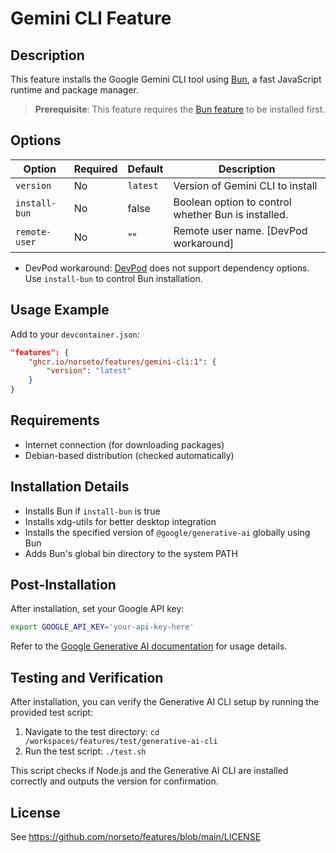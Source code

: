 # Gemini CLI Feature

## Description

This feature installs the Google Gemini CLI tool using [Bun](https://bun.sh/), a fast JavaScript runtime and package manager.

> **Prerequisite**: This feature requires the [Bun feature](https://github.com/michidk/devcontainers-features/tree/main/src/bun) to be installed first.

## Options

| Option       | Required | Default | Description |
|--------------|----------|---------|-------------|
| `version`    | No       | `latest` | Version of Gemini CLI to install |
| `install-bun` | No       | false    | Boolean option to control whether Bun is installed. |
| `remote-user` | No       | ""      | Remote user name. [DevPod workaround] |

* DevPod workaround: [DevPod](https://github.com/microsoft/devpod) does not support dependency options. Use `install-bun` to control Bun installation.

## Usage Example

Add to your `devcontainer.json`:

```json
"features": {
    "ghcr.io/norseto/features/gemini-cli:1": {
        "version": "latest"
    }
}
```

## Requirements

- Internet connection (for downloading packages)
- Debian-based distribution (checked automatically)

## Installation Details

- Installs Bun if `install-bun` is true
- Installs xdg-utils for better desktop integration
- Installs the specified version of `@google/generative-ai` globally using Bun
- Adds Bun's global bin directory to the system PATH

## Post-Installation

After installation, set your Google API key:

```bash
export GOOGLE_API_KEY='your-api-key-here'
```

Refer to the [Google Generative AI documentation](https://ai.google.dev/generative-ai/docs/cli) for usage details.

## Testing and Verification

After installation, you can verify the Generative AI CLI setup by running the provided test script:

1. Navigate to the test directory: `cd /workspaces/features/test/generative-ai-cli`
2. Run the test script: `./test.sh`

This script checks if Node.js and the Generative AI CLI are installed correctly and outputs the version for confirmation.

## License

See https://github.com/norseto/features/blob/main/LICENSE
